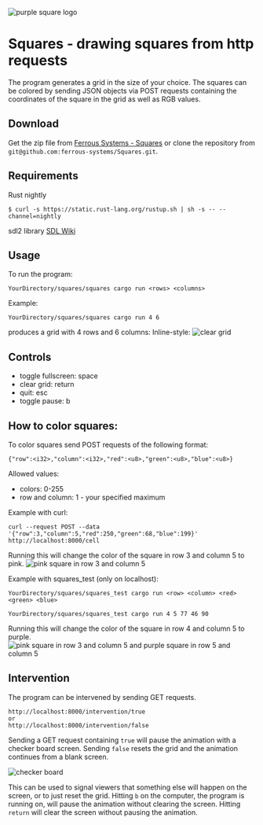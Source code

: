 ![purple square logo](https://github.com/ferrous-systems/Squares/blob/wip/example%20images/logo.png " ")
# Squares - drawing squares from http requests

The program generates a grid in the size of your choice. The squares can be colored
by sending JSON objects via POST requests containing the coordinates of the square
in the grid as well as RGB values.

## Download
  Get the zip file from [Ferrous Systems - Squares](https://github.com/ferrous-systems/Squares/archive/master.zip) or clone the repository from `git@github.com:ferrous-systems/Squares.git`.


## Requirements
  Rust nightly
  ```
  $ curl -s https://static.rust-lang.org/rustup.sh | sh -s -- --channel=nightly
  ```
  sdl2 library
  [SDL Wiki](https://wiki.libsdl.org/Installation)

## Usage
To run the program:
```
YourDirectory/squares/squares cargo run <rows> <columns>
```
Example:
```
YourDirectory/squares/squares cargo run 4 6
```
produces a grid with 4 rows and 6 columns:
Inline-style:
![clear grid](https://github.com/ferrous-systems/Squares/blob/wip/example%20images/5.png " ")

## Controls

- toggle fullscreen: space
- clear grid: return
- quit: esc
- toggle pause: b


## How to color squares:
To color squares send POST requests of the following format:
```
{"row":<i32>,"column":<i32>,"red":<u8>,"green":<u8>,"blue":<u8>}
```
Allowed values:
- colors: 0-255
- row and column: 1 - your specified maximum

Example with curl:
```
curl --request POST --data '{"row":3,"column":5,"red":250,"green":68,"blue":199}' http://localhost:8000/cell
```
Running this will change the color of the square in row 3 and column 5 to pink.
![pink square in row 3 and column 5](https://github.com/ferrous-systems/Squares/blob/wip/example%20images/2.png " ")

Example with squares_test (only on localhost):
```
YourDirectory/squares/squares_test cargo run <row> <column> <red> <green> <blue>
```
```
YourDirectory/squares/squares_test cargo run 4 5 77 46 90
```
Running this will change the color of the square in row 4 and column 5 to purple.
![pink square in row 3 and column 5 and purple square in row 5 and column 5](https://github.com/ferrous-systems/Squares/blob/wip/example%20images/3.png " ")

## Intervention
The program can be intervened by sending GET requests.

```
http://localhost:8000/intervention/true
or
http://localhost:8000/intervention/false
```
Sending a GET request containing `true` will pause the animation with a checker board screen. Sending `false` resets the grid and the animation continues from a blank screen.

![checker board](https://github.com/ferrous-systems/Squares/blob/wip/example%20images/4.png " ")

This can be used to signal viewers that something else will happen on the screen, or to just reset the grid. Hitting `b` on the computer, the program is running on,  will pause the animation without clearing the screen. Hitting `return` will clear the screen without pausing the animation.  
